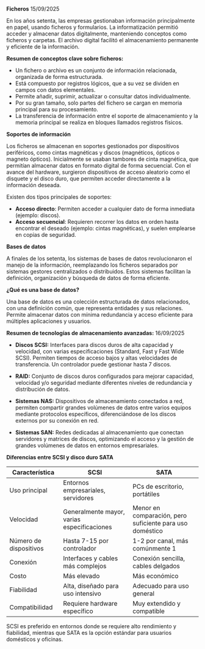 **Ficheros** 15/09/2025


En los años setenta, las empresas gestionaban información principalmente en papel, usando ficheros y formularios. La informatización permitió acceder y almacenar datos digitalmente, manteniendo conceptos como ficheros y carpetas. El archivo digital facilitó el almacenamiento permanente y eficiente de la información.

**Resumen de conceptos clave sobre ficheros:**

- Un fichero o archivo es un conjunto de información relacionada, organizada de forma estructurada.
- Está compuesto por registros lógicos, que a su vez se dividen en campos con datos elementales.
- Permite añadir, suprimir, actualizar o consultar datos individualmente.
- Por su gran tamaño, solo partes del fichero se cargan en memoria principal para su procesamiento.
- La transferencia de información entre el soporte de almacenamiento y la memoria principal se realiza en bloques llamados registros físicos.

**Soportes de información**

Los ficheros se almacenan en soportes gestionados por dispositivos periféricos, como cintas magnéticas y discos (magnéticos, ópticos o magneto ópticos). Inicialmente se usaban tambores de cinta magnética, que permitían almacenar datos en formato digital de forma secuencial. Con el avance del hardware, surgieron dispositivos de acceso aleatorio como el disquete y el disco duro, que permiten acceder directamente a la información deseada.

Existen dos tipos principales de soportes:
- **Acceso directo**: Permiten acceder a cualquier dato de forma inmediata (ejemplo: discos).
- **Acceso secuencial**: Requieren recorrer los datos en orden hasta encontrar el deseado (ejemplo: cintas magnéticas), y suelen emplearse en copias de seguridad.


**Bases de datos**

A finales de los setenta, los sistemas de bases de datos revolucionaron el manejo de la información, reemplazando los ficheros separados por sistemas gestores centralizados o distribuidos. Estos sistemas facilitan la definición, organización y búsqueda de datos de forma eficiente.

**¿Qué es una base de datos?**

Una base de datos es una colección estructurada de datos relacionados, con una definición común, que representa entidades y sus relaciones. Permite almacenar datos con mínima redundancia y acceso eficiente para múltiples aplicaciones y usuarios.


**Resumen de tecnologías de almacenamiento avanzadas:** 16/09/2025

- **Discos SCSI:** Interfaces para discos duros de alta capacidad y velocidad, con varias especificaciones (Standard, Fast y Fast Wide SCSI). Permiten tiempos de acceso bajos y altas velocidades de transferencia. Un controlador puede gestionar hasta 7 discos.

- **RAID:** Conjunto de discos duros configurados para mejorar capacidad, velocidad y/o seguridad mediante diferentes niveles de redundancia y distribución de datos.

- **Sistemas NAS:** Dispositivos de almacenamiento conectados a red, permiten compartir grandes volúmenes de datos entre varios equipos mediante protocolos específicos, diferenciándose de los discos externos por su conexión en red.

- **Sistemas SAN:** Redes dedicadas al almacenamiento que conectan servidores y matrices de discos, optimizando el acceso y la gestión de grandes volúmenes de datos en entornos empresariales.


**Diferencias entre SCSI y disco duro SATA**

| Característica      | SCSI                                         | SATA                                      |
|---------------------|----------------------------------------------|-------------------------------------------|
| Uso principal       | Entornos empresariales, servidores           | PCs de escritorio, portátiles             |
| Velocidad           | Generalmente mayor, varias especificaciones  | Menor en comparación, pero suficiente para uso doméstico |
| Número de dispositivos | Hasta 7-15 por controlador                | 1-2 por canal, más comúnmente 1           |
| Conexión            | Interfaces y cables más complejos            | Conexión sencilla, cables delgados        |
| Costo               | Más elevado                                  | Más económico                             |
| Fiabilidad          | Alta, diseñado para uso intensivo            | Adecuado para uso general                 |
| Compatibilidad      | Requiere hardware específico                 | Muy extendido y compatible                |

SCSI es preferido en entornos donde se requiere alto rendimiento y fiabilidad, mientras que SATA es la opción estándar para usuarios domésticos y oficinas.



